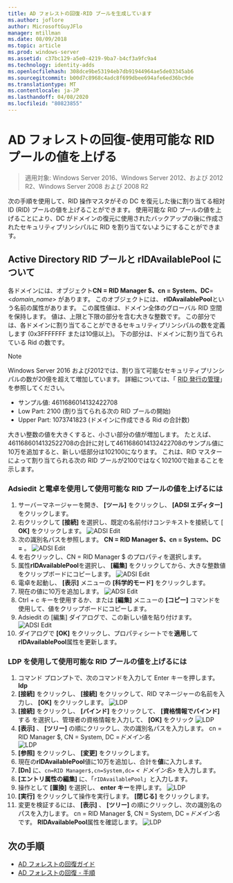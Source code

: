 ```yaml
---
title: AD フォレストの回復-RID プールを生成しています
ms.author: joflore
author: MicrosoftGuyJFlo
manager: mtillman
ms.date: 08/09/2018
ms.topic: article
ms.prod: windows-server
ms.assetid: c37bc129-a5e0-4219-9ba7-b4cf3a9fc9a4
ms.technology: identity-adds
ms.openlocfilehash: 308dce9be53194eb7db91944964ae5de03345ab6
ms.sourcegitcommit: b00d7c8968c4adc8f699dbee694afe6ed36bc9de
ms.translationtype: MT
ms.contentlocale: ja-JP
ms.lasthandoff: 04/08/2020
ms.locfileid: "80823855"
---
```

# <a name="ad-forest-recovery---raising-the-value-of-available-rid-pools"></a>AD フォレストの回復-使用可能な RID プールの値を上げる 

>適用対象: Windows Server 2016、Windows Server 2012、および 2012 R2、Windows Server 2008 および 2008 R2

次の手順を使用して、RID 操作マスタがその DC を復元した後に割り当てる相対 ID (RID) プールの値を上げることができます。 使用可能な RID プールの値を上げることにより、DC がドメインの復元に使用されたバックアップの後に作成されたセキュリティプリンシパルに RID を割り当てないようにすることができます。 

## <a name="about-active-directory-rid-pools-and-ridavailablepool"></a>Active Directory RID プールと rIDAvailablePool について

各ドメインには、オブジェクト**CN = RID Manager $、cn = System、DC**=<*domain_name*> があります。 このオブジェクトには、 **rIDAvailablePool**という名前の属性があります。 この属性値は、ドメイン全体のグローバル RID 空間を保持します。 値は、上限と下限の部分を含む大きな整数です。 この部分では、各ドメインに割り当てることができるセキュリティプリンシパルの数を定義します (0x3FFFFFFF または10億以上)。 下の部分は、ドメインに割り当てられている Rid の数です。 
  
> [!NOTE]
> Windows Server 2016 および2012では、割り当て可能なセキュリティプリンシパルの数が20億を超えて増加しています。 詳細については、「 [RID 発行の管理](https://technet.microsoft.com/library/jj574229.aspx)」を参照してください。 
  
- サンプル値: 4611686014132422708  
- Low Part: 2100 (割り当てられる次の RID プールの開始)  
- Upper Part: 1073741823 (ドメインに作成できる Rid の合計数)  
  
大きい整数の値を大きくすると、小さい部分の値が増加します。 たとえば、4611686014132522708の合計に対して4611686014132422708のサンプル値に10万を追加すると、新しい低部分は102100になります。 これは、RID マスターによって割り当てられる次の RID プールが2100ではなく102100で始まることを示します。 
  
### <a name="to-raise-the-value-of-available-rid-pools-using-adsiedit-and-the-calculator"></a>Adsiedit と電卓を使用して使用可能な RID プールの値を上げるには

1. サーバーマネージャーを開き、 **[ツール]** をクリックし、 **[ADSI エディター]** をクリックします。
2. 右クリックして **[接続]** を選択し、既定の名前付けコンテキストを接続して [ **OK]** をクリックします。
   ![ADSI Edit](media/AD-Forest-Recovery-Raise-RID-Pool/adsi1.png) 
3. 次の識別名パスを参照します。 **CN = RID Manager $、cn = System、DC =<domain name>** 。
   ![ADSI Edit](media/AD-Forest-Recovery-Raise-RID-Pool/adsi2.png) 
3. を右クリックし、CN = RID Manager $ のプロパティを選択します。 
4. 属性**rIDAvailablePool**を選択し、 **[編集]** をクリックしてから、大きな整数値をクリップボードにコピーします。
   ![ADSI Edit](media/AD-Forest-Recovery-Raise-RID-Pool/adsi3.png)  
5. 電卓を起動し、 **[表示]** メニューの **[科学的モード]** をクリックします。 
6. 現在の値に10万を追加します。
   ![ADSI Edit](media/AD-Forest-Recovery-Raise-RID-Pool/adsi4.png) 
7. Ctrl + c キーを使用するか、または **[編集]** メニューの **[コピー]** コマンドを使用して、値をクリップボードにコピーします。 
8. Adsiedit の [編集] ダイアログで、この新しい値を貼り付けます。 
   ![ADSI Edit](media/AD-Forest-Recovery-Raise-RID-Pool/adsi5.png) 
9. ダイアログで **[OK]** をクリックし、プロパティシートでを**適用**して**rIDAvailablePool**属性を更新します。 
  
### <a name="to-raise-the-value-of-available-rid-pools-using-ldp"></a>LDP を使用して使用可能な RID プールの値を上げるには  
  
1. コマンド プロンプトで、次のコマンドを入力して Enter キーを押します。  
   **ldp**  
2. **[接続]** をクリックし、 **[接続]** をクリックして、RID マネージャーの名前を入力し、 **[OK]** をクリックします。 
   ![LDP](media/AD-Forest-Recovery-Raise-RID-Pool/ldp1.png)
3. **[接続]** をクリックし、 **[バインド]** をクリックして、 **[資格情報でバインド]** する を選択し、管理者の資格情報を入力して、 **[OK]** をクリック 
   ![LDP](media/AD-Forest-Recovery-Raise-RID-Pool/ldp2.png)
4. **[表示]** 、 **[ツリー]** の順にクリックし、次の識別名パスを入力します。 cn = RID Manager $, CN = System, DC =*ドメイン名*  
   ![LDP](media/AD-Forest-Recovery-Raise-RID-Pool/ldp3.png)
5. **[参照]** をクリックし、 **[変更]** をクリックします。 
6. 現在の**rIDAvailablePool**値に10万を追加し、合計を**値**に入力します。 
7. **[Dn]** に、`cn=RID Manager$,cn=System,dc=` *< ドメイン名\>* を入力します。 
8. **[エントリ属性の編集]** に、「`rIDAvailablePool`」と入力します。 
9. 操作として **[置換]** を選択し、 **enter キー**を押します。
   ![LDP](media/AD-Forest-Recovery-Raise-RID-Pool/ldp4.png) 
10. **[実行]** をクリックして操作を実行します。 **[閉じる]** をクリックします。
11. 変更を検証するには、 **[表示]** 、 **[ツリー]** の順にクリックし、次の識別名のパスを入力します。 cn = RID Manager $, CN = System, DC =*ドメイン名*です。   **RIDAvailablePool**属性を確認します。 
   ![LDP](media/AD-Forest-Recovery-Raise-RID-Pool/ldp5.png)

## <a name="next-steps"></a>次の手順

- [AD フォレストの回復ガイド](AD-Forest-Recovery-Guide.md)
- [AD フォレストの回復 - 手順](AD-Forest-Recovery-Procedures.md)

